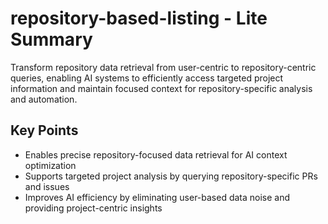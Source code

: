 # repository-based-listing - Lite Summary

Transform repository data retrieval from user-centric to repository-centric queries, enabling AI systems to efficiently access targeted project information and maintain focused context for repository-specific analysis and automation.

## Key Points
- Enables precise repository-focused data retrieval for AI context optimization
- Supports targeted project analysis by querying repository-specific PRs and issues
- Improves AI efficiency by eliminating user-based data noise and providing project-centric insights